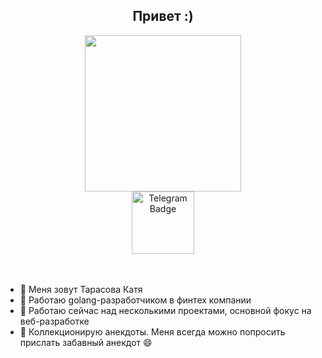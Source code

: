<div id="header" align="center">
  <h2>
    Привет :)
  </h2>
  <img src="https://media1.giphy.com/media/JTVWACMOESFcA1oewp/giphy.gif?cid=6c09b952507f4d837e9c2c48de07ef16dd7426605731dd9b&rid=giphy.gif&ct=s" width="250" height="250"/>
  <div id="badges">
    <a href="https://t.me/ktrntrsv" target="_blank">
      <img src="https://sun9-86.userapi.com/impg/s5d1wFPdlUYRuKAkXpn5mPQLPD_XMQaEyi5Lag/PMLsagpZOkM.jpg?size=901x288&quality=96&sign=b2ffed6a17a250a74279d6a63d883a03&type=album" alt="Telegram Badge" width="100"/>
    </a>
  </div>
  <br>
  <br>
</div>

- 👻 Меня зовут Тарасова Катя
- 👯 Работаю golang-разработчиком в финтех компании
- 🔭 Работаю сейчас над несколькими проектами, основной фокус на веб-разработке
- 💬 Коллекционирую анекдоты. Меня всегда можно попросить прислать забавный анекдот 😄

<!--
### 👾 About Me :
**vromanuk/vromanuk** is a ✨ _special_ ✨ repository because its `README.md` (this file) appears on your GitHub profile.
Here are some ideas to get you started:
- 🔭 I’m currently working on ...
- 🌱 I’m currently learning ...
- 👯 I’m looking to collaborate on ...
- 🤔 I’m looking for help with ...
- 💬 Ask me about ...
- 📫 How to reach me: ...
- 😄 Pronouns: ...
- ⚡ Fun fact: ...
-->
